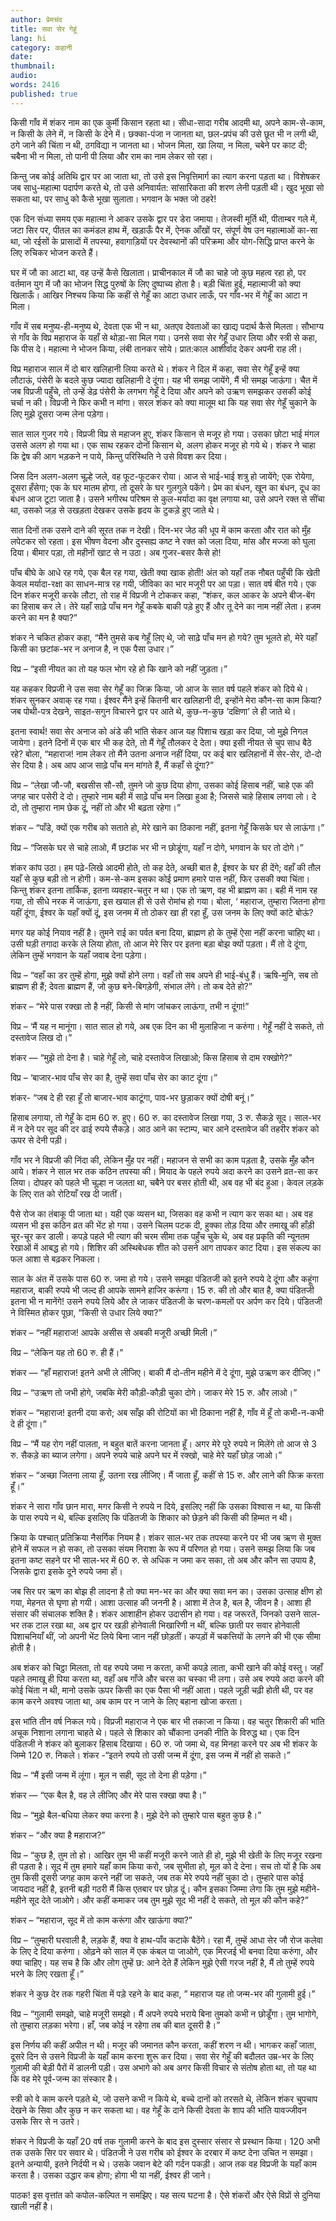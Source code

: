 ```yaml
---
author: प्रेमचंद
title: सवा सेर गेहूं
lang: hi
category: कहानी
date: 
thumbnail: 
audio:
words: 2416
published: true
---
```


किसी गाँव में शंकर नाम का एक कुर्मी किसान रहता था। सीधा-सादा गरीब आदमी था, अपने काम-से-काम, न किसी के लेने में, न किसी के देने में। छक्का-पंजा न जानता था, छल-प्रपंच की उसे छूत भी न लगी थी, ठगे जाने की चिंता न थी, ठगविद्या न जानता था। भोजन मिला, खा लिया, न मिला, चबेने पर काट दी; चबैना भी न मिला, तो पानी पी लिया और राम का नाम लेकर सो रहा।

किन्तु जब कोई अतिथि द्वार पर आ जाता था, तो उसे इस निवृत्तिमार्ग का त्याग करना पड़ता था। विशेषकर जब साधु-महात्मा पदार्पण करते थे, तो उसे अनिवार्यत: सांसारिकता की शरण लेनी पड़ती थी। खुद भूखा सो सकता था, पर साधु को कैसे भूखा सुलाता। भगवान के भक्त जो ठहरे!

एक दिन संध्या समय एक महात्मा ने आकर उसके द्वार पर डेरा जमाया। तेजस्वी मूर्ति थी, पीताम्बर गले में, जटा सिर पर, पीतल का कमंडल हाथ में, खड़ाऊँ पैर में, ऐनक आँखों पर, संपूर्ण वेष उन महात्माओं का-सा था, जो रईसों के प्रासादों में तपस्या, हवागाड़ियों पर देवस्थानों की परिक्रमा और योग-सिद्धि प्राप्त करने के लिए रुचिकर भोजन करते हैं।

घर में जौ का आटा था, वह उन्हें कैसे खिलाता। प्राचीनकाल में जौ का चाहे जो कुछ महत्व रहा हो, पर वर्तमान युग में जौ का भोजन सिद्ध पुरुषों के लिए दुष्पाच्य होता है। बड़ी चिंता हुई, महात्माजी को क्या खिलाऊँ। आखिर निश्चय किया कि कहीं से गेहूँ का आटा उधार लाऊँ, पर गाँव-भर में गेहूँ का आटा न मिला।

गाँव में सब मनुष्य-ही-मनुष्य थे, देवता एक भी न था, अतएव देवताओं का खाद्य पदार्थ कैसे मिलता। सौभाग्य से गाँव के विप्र महाराज के यहाँ से थोड़ा-सा मिल गया। उनसे सवा सेर गेहूँ उधार लिया और स्त्री से कहा, कि पीस दे। महात्मा ने भोजन किया, लंबी तानकर सोये। प्रात:काल आशीर्वाद देकर अपनी राह ली।

विप्र महाराज साल में दो बार खलिहानी लिया करते थे। शंकर ने दिल में कहा, सवा सेर गेहूँ इन्हें क्या लौटाऊं, पंसेरी के बदले कुछ ज्यादा खलिहानी दे दूंगा। यह भी समझ जायेंगे, मैं भी समझ जाऊंगा। चैत में जब विप्रजी पहुँचे, तो उन्हें डेढ़ पंसेरी के लगभग गेहूँ दे दिया और अपने को उऋण समझकर उसकी कोई चर्चा न की। विप्रजी ने फिर कभी न मांगा। सरल शंकर को क्या मालूम था कि यह सवा सेर गेहूँ चुकाने के लिए मुझे दूसरा जन्म लेना पड़ेगा।

सात साल गुजर गये। विप्रजी विप्र से महाजन हुए, शंकर किसान से मजूर हो गया। उसका छोटा भाई मंगल उससे अलग हो गया था। एक साथ रहकर दोनों किसान थे, अलग होकर मजूर हो गये थे। शंकर ने चाहा कि द्वेष की आग भड़कने न पाये, किन्तु परिस्थिति ने उसे विवश कर दिया।

जिस दिन अलग-अलग चूल्हे जले, वह फूट-फूटकर रोया। आज से भाई-भाई शत्रु हो जायेंगे; एक रोयेगा, दूसरा हँसेगा; एक के घर मातम होगा, तो दूसरे के घर गुलगुले पकेंगे। प्रेम का बंधन, खून का बंधन, दूध का बंधन आज टूटा जाता है। उसने भगीरथ परिश्रम से कुल-मर्यादा का वृक्ष लगाया था, उसे अपने रक्त से सींचा था, उसको जड़ से उखड़ता देखकर उसके हृदय के टुकड़े हुए जाते थे।

सात दिनों तक उसने दाने की सूरत तक न देखी। दिन-भर जेठ की धूप में काम करता और रात को मुँह लपेटकर सो रहता। इस भीषण वेदना और दुस्सह्य कष्ट ने रक्त को जला दिया, मांस और मज्जा को घुला दिया। बीमार पड़ा, तो महीनों खाट से न उठा। अब गुजर-बसर कैसे हो!

पाँच बीघे के आधे रह गये, एक बैल रह गया, खेती क्या खाक होती! अंत को यहाँ तक नौबत पहुँची कि खेती केवल मर्यादा-रक्षा का साधन-मात्र रह गयी, जीविका का भार मजूरी पर आ पड़ा। सात वर्ष बीत गये। एक दिन शंकर मजूरी करके लौटा, तो राह में विप्रजी ने टोककर कहा, “शंकर, कल आकर के अपने बीज-बेंग का हिसाब कर ले। तेरे यहाँ साढ़े पाँच मन गेहूँ कबके बाकी पड़े हुए हैं और तू देने का नाम नहीं लेता। हजम करने का मन है क्या?”

शंकर ने चकित होकर कहा, “मैंने तुमसे कब गेहूँ लिए थे, जो साढ़े पाँच मन हो गये? तुम भूलते हो, मेरे यहाँ किसी का छटांक-भर न अनाज है, न एक पैसा उधार।”

विप्र – “इसी नीयत का तो यह फल भोग रहे हो कि खाने को नहीं जुड़ता।”

यह कहकर विप्रजी ने उस सवा सेर गेहूँ का जिक्र किया, जो आज के सात वर्ष पहले शंकर को दिये थे। शंकर सुनकर अवाक् रह गया। ईश्वर मैंने इन्हें कितनी बार खलिहानी दी, इन्होंने मेरा कौन-सा काम किया? जब पोथी-पत्र देखने, साइत-सगुन विचारने द्वार पर आते थे, कुछ-न-कुछ ‘दक्षिणा’ ले ही जाते थे।

इतना स्वार्थ! सवा सेर अनाज को अंडे की भांति सेकर आज यह पिशाच खड़ा कर दिया, जो मुझे निगल जायेगा। इतने दिनों में एक बार भी कह देते, तो मैं गेहूँ तौलकर दे देता। क्या इसी नीयत से चुप साध बैठे रहे? बोला, “महाराज! नाम लेकर तो मैंने उतना अनाज नहीं दिया, पर कई बार खलिहानों में सेर-सेर, दो-दो सेर दिया है। अब आप आज साढ़े पाँच मन मांगते हैं, मैं कहाँ से दूंगा?”

विप्र – “लेखा जौ-जौ, बखसीस सौ-सौ, तुमने जो कुछ दिया होगा, उसका कोई हिसाब नहीं, चाहे एक की जगह चार पसेरी दे दो। तुम्हारे नाम बही में साढ़े पाँच मन लिखा हुआ है; जिससे चाहे हिसाब लगवा लो। दे दो, तो तुम्हारा नाम छेक दूं, नहीं तो और भी बढ़ता रहेगा।”

शंकर – “पाँडे, क्यों एक गरीब को सताते हो, मेरे खाने का ठिकाना नहीं, इतना गेहूँ किसके घर से लाऊंगा।”

विप्र – “जिसके घर से चाहे लाओ, मैं छटांक भर भी न छोडूंगा, यहाँ न दोगे, भगवान के घर तो दोगे।”

शंकर कांप उठा। हम पढ़े-लिखे आदमी होते, तो कह देते, अच्छी बात है, ईश्वर के घर ही देंगे; वहाँ की तौल यहाँ से कुछ बड़ी तो न होगी। कम-से-कम इसका कोई प्रमाण हमारे पास नहीं, फिर उसकी क्या चिंता। किन्तु शंकर इतना तार्किक, इतना व्यवहार-चतुर न था। एक तो ऋण, वह भी ब्राह्मण का। बही में नाम रह गया, तो सीधे नरक में जाऊंगा, इस खयाल ही से उसे रोमांच हो गया। बोला, ‘ महाराज, तुम्हारा जितना होगा यहीं दूंगा, ईश्वर के यहाँ क्यों दूं, इस जनम में तो ठोकर खा ही रहा हूँ, उस जनम के लिए क्यों कांटे बोऊं? 

मगर यह कोई नियाव नहीं है। तुमने राई का पर्वत बना दिया, ब्राह्मण हो के तुम्हें ऐसा नहीं करना चाहिए था। उसी घड़ी तगादा करके ले लिया होता, तो आज मेरे सिर पर इतना बड़ा बोझ क्यों पड़ता। मैं तो दे दूंगा, लेकिन तुम्हें भगवान के यहाँ जवाब देना पड़ेगा।

विप्र – “वहाँ का डर तुम्हें होगा, मुझे क्यों होने लगा। वहाँ तो सब अपने ही भाई-बंधु हैं। ऋषि-मुनि, सब तो ब्राह्मण ही हैं; देवता ब्राह्मण हैं, जो कुछ बने-बिगड़ेगी, संभाल लेंगे। तो कब देते हो?”

शंकर – “मेरे पास रक्खा तो है नहीं, किसी से मांग जांचकर लाऊंगा, तभी न दूंगा!”

विप्र – ‘मैं यह न मानूंगा। सात साल हो गये, अब एक दिन का भी मुलाहिजा न करुंगा। गेहूँ नहीं दे सकते, तो दस्तावेज लिख दो।”

शंकर — “मुझे तो देना है। चाहे गेहूँ लो, चाहे दस्तावेज लिखाओ; किस हिसाब से दाम रक्खोगे?”

विप्र – ‘बाजार-भाव पाँच सेर का है, तुम्हें सवा पाँच सेर का काट दूंगा।”

शंकर- “जब दे ही रहा हूँ तो बाजार-भाव काटूंगा, पाव-भर छुड़ाकर क्यों दोषी बनूं।”

हिसाब लगाया, तो गेहूँ के दाम 60 रु. हुए। 60 रु. का दस्तावेज लिखा गया, 3 रु. सैकड़े सूद। साल-भर में न देने पर सूद की दर ढाई रुपये सैकड़े। आठ आने का स्टाम्प, चार आने दस्तावेज की तहरीर शंकर को ऊपर से देनी पड़ी।

गाँव भर ने विप्रजी की निंदा की, लेकिन मुँह पर नहीं। महाजन से सभी का काम पड़ता है, उसके मुँह कौन आये। शंकर ने साल भर तक कठिन तपस्या की। मियाद के पहले रुपये अदा करने का उसने व्रत-सा कर लिया। दोपहर को पहले भी चूल्हा न जलता था, चबैने पर बसर होती थी, अब वह भी बंद हुआ। केवल लड़के के लिए रात को रोटियाँ रख दी जातीं।

पैसे रोज का तंबाकू पी जाता था। यही एक व्यसन था, जिसका वह कभी न त्याग कर सका था। अब वह व्यसन भी इस कठिन व्रत की भेंट हो गया। उसने चिलम पटक दी, हुक्का तोड़ दिया और तमाखू की हाँड़ी चूर-चूर कर डाली। कपड़े पहले भी त्याग की चरम सीमा तक पहुँच चुके थे, अब वह प्रकृति की न्यूनतम रेखाओं में आबद्ध हो गये। शिशिर की अस्थिबेधक शीत को उसने आग तापकर काट दिया। इस संकल्प का फल आशा से बढ़कर निकला।

साल के अंत में उसके पास 60 रु. जमा हो गये। उसने समझा पंडितजी को इतने रुपये दे दूंगा और कहूंगा महाराज, बाकी रुपये भी जल्द ही आपके सामने हाजिर करूंगा। 15 रु. की तो और बात है, क्या पंडितजी इतना भी न मानेंगे! उसने रुपये लिये और ले जाकर पंडितजी के चरण-कमलों पर अर्पण कर दिये। पंडितजी ने विस्मित होकर पूछा, “किसी से उधार लिये क्या?”

शंकर – “नहीं महाराज! आपके असीस से अबकी मजूरी अच्छी मिली।”

विप्र – “लेकिन यह तो 60 रु. ही हैं।”

शंकर — “हाँ महाराज! इतने अभी ले लीजिए। बाकी मैं दो-तीन महीने में दे दूंगा, मुझे उऋण कर दीजिए।”

विप्र – “उऋण तो जभी होगे, जबकि मेरी कौड़ी-कौड़ी चुका दोगे। जाकर मेरे 15 रु. और लाओ।”

शंकर – “महाराज! इतनी दया करो; अब साँझ की रोटियों का भी ठिकाना नहीं है, गाँव में हूँ तो कभी-न-कभी दे ही दूंगा।”

विप्र – “मैं यह रोग नहीं पालता, न बहुत बातें करना जानता हूँ। अगर मेरे पूरे रुपये न मिलेंगे तो आज से 3 रु. सैकड़े का ब्याज लगेगा। अपने रुपये चाहे अपने घर में रक्खो, चाहे मेरे यहाँ छोड़ जाओ।”

शंकर – “अच्छा जितना लाया हूँ, उतना रख लीजिए। मैं जाता हूँ, कहीं से 15 रु. और लाने की फिक्र करता हूँ।”

शंकर ने सारा गाँव छान मारा, मगर किसी ने रुपये न दिये, इसलिए नहीं कि उसका विश्वास न था, या किसी के पास रुपये न थे, बल्कि इसलिए कि पंडितजी के शिकार को छेड़ने की किसी की हिम्मत न थी।

क्रिया के पश्चात् प्रतिक्रिया नैसर्गिक नियम है। शंकर साल-भर तक तपस्या करने पर भी जब ऋण से मुक्त होने में सफल न हो सका, तो उसका संयम निराशा के रूप में परिणत हो गया। उसने समझ लिया कि जब इतना कष्ट सहने पर भी साल-भर में 60 रु. से अधिक न जमा कर सका, तो अब और कौन सा उपाय है, जिसके द्वारा इसके दूने रुपये जमा हों।

जब सिर पर ऋण का बोझ ही लादना है तो क्या मन-भर का और क्या सवा मन का। उसका उत्साह क्षीण हो गया, मेहनत से घृणा हो गयी। आशा उत्साह की जननी है। आशा में तेज है, बल है, जीवन है। आशा ही संसार की संचालक शक्ति है। शंकर आशाहीन होकर उदासीन हो गया। वह जरूरतें, जिनको उसने साल-भर तक टाल रखा था, अब द्वार पर खड़ी होनेवाली भिखारिणी न थीं, बल्कि छाती पर सवार होनेवाली पिशाचनियाँ थीं, जो अपनी भेंट लिये बिना जान नहीं छोड़तीं। कपड़ों में चकत्तियों के लगने की भी एक सीमा होती है।

अब शंकर को चिट्ठा मिलता, तो वह रुपये जमा न करता, कभी कपड़े लाता, कभी खाने की कोई वस्तु। जहाँ पहले तमाखू ही पिया करता था, वहाँ अब गाँजे और चरस का चस्का भी लगा। उसे अब रुपये अदा करने की कोई चिंता न थी, मानो उसके ऊपर किसी का एक पैसा भी नहीं आता। पहले जूड़ी चढ़ी होती थी, पर वह काम करने अवश्य जाता था, अब काम पर न जाने के लिए बहाना खोजा करता।

इस भांति तीन वर्ष निकल गये। विप्रजी महाराज ने एक बार भी तकाजा न किया। वह चतुर शिकारी की भांति अचूक निशाना लगाना चाहते थे। पहले से शिकार को चौंकाना उनकी नीति के विरुद्ध था। एक दिन पंडितजी ने शंकर को बुलाकर हिसाब दिखाया। 60 रु. जो जमा थे, वह मिनहा करने पर अब भी शंकर के जिम्मे 120 रु. निकले। शंकर -“इतने रुपये तो उसी जन्म में दूंगा, इस जन्म में नहीं हो सकते।”

विप्र – “मैं इसी जन्म में लूंगा। मूल न सही, सूद तो देना ही पड़ेगा।”

शंकर — “एक बैल है, वह ले लीजिए और मेरे पास रक्खा क्या है।”

विप्र – “मुझे बैल-बधिया लेकर क्या करना है। मुझे देने को तुम्हारे पास बहुत कुछ है।”

शंकर – “और क्या है महाराज?”

विप्र – “कुछ है, तुम तो हो। आखिर तुम भी कहीं मजूरी करने जाते ही हो, मुझे भी खेती के लिए मजूर रखना ही पड़ता है। सूद में तुम हमारे यहाँ काम किया करो, जब सुभीता हो, मूल को दे देना। सच तो यों है कि अब तुम किसी दूसरी जगह काम करने नहीं जा सकते, जब तक मेरे रुपये नहीं चुका दो। तुम्हारे पास कोई जायदाद नहीं है, इतनी बड़ी गठरी मैं किस एतबार पर छोड़ दूं। कौन इसका जिम्मा लेगा कि तुम मुझे महीने-महीने सूद देते जाओगे। और कहीं कमाकर जब तुम मुझे सूद भी नहीं दे सकते, तो मूल की कौन कहे?”

शंकर – “महाराज, सूद में तो काम करूंगा और खाऊंगा क्या?”

विप्र – “तुम्हारी घरवाली है, लड़के हैं, क्या वे हाथ-पाँव कटाके बैठेंगे। रहा मैं, तुम्हें आधा सेर जौ रोज कलेवा के लिए दे दिया करुंगा। ओढ़ने को साल में एक कंबल पा जाओगे, एक मिरजई भी बनवा दिया करुंगा, और क्या चाहिए। यह सच है कि और लोग तुम्हें छ: आने देते हैं लेकिन मुझे ऐसी गरज नहीं है, मैं तो तुम्हें रुपये भरने के लिए रखता हूँ।”

शंकर ने कुछ देर तक गहरी चिंता में पड़े रहने के बाद कहा, ” महाराज यह तो जन्म-भर की गुलामी हुई।”

विप्र – “गुलामी समझो, चाहे मजूरी समझो। मैं अपने रुपये भराये बिना तुमको कभी न छोडूँगा। तुम भागोगे, तो तुम्हारा लड़का भरेगा। हाँ, जब कोई न रहेगा तब की बात दूसरी है।”

इस निर्णय की कहीं अपील न थी। मजूर की जमानत कौन करता, कहीं शरण न थी। भागकर कहाँ जाता, दूसरे दिन से उसने विप्रजी के यहाँ काम करना शुरू कर दिया। सवा सेर गेहूँ की बदौलत उम्र-भर के लिए गुलामी की बेड़ी पैरों में डालनी पड़ी। उस अभागे को अब अगर किसी विचार से संतोष होता था, तो यह था कि वह मेरे पूर्व-जन्म का संस्कार है।

स्त्री को वे काम करने पड़ते थे, जो उसने कभी न किये थे, बच्चे दानों को तरसते थे, लेकिन शंकर चुपचाप देखने के सिवा और कुछ न कर सकता था। वह गेहूँ के दाने किसी देवता के शाप की भांति यावज्जीवन उसके सिर से न उतरे।

शंकर ने विप्रजी के यहाँ 20 वर्ष तक गुलामी करने के बाद इस दुस्सार संसार से प्रस्थान किया। 120 अभी तक उसके सिर पर सवार थे। पंडितजी ने उस गरीब को ईश्वर के दरबार में कष्ट देना उचित न समझा। इतने अन्यायी, इतने निर्दयी न थे। उसके जवान बेटे की गर्दन पकड़ी। आज तक वह विप्रजी के यहाँ काम करता है। उसका उद्धार कब होगा; होगा भी या नहीं, ईश्वर ही जाने।

पाठक! इस वृत्तांत को कपोल-कल्पित न समझिए। यह सत्य घटना है। ऐसे शंकरों और ऐसे विप्रों से दुनिया खाली नहीं है।